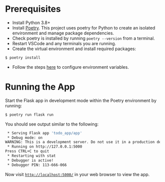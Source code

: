 # Prerequisites

- Install Python 3.8+
- Install [Poetry](https://python-poetry.org/docs/#system-requirements). This project uses poetry for Python to create an isolated environment and manage package dependencies.
- Check poetry is installed by running `poetry --version` from a terminal.
- Restart VSCode and any terminals you are running.
- Create the virtual environment and install required packages:

```bash
$ poetry install
```

- Follow the steps [here](environment-variables) to configure environment variables.

# Running the App

Start the Flask app in development mode within the Poetry environment by running:
```bash
$ poetry run flask run
```

You should see output similar to the following:
```bash
 * Serving Flask app 'todo_app/app'
 * Debug mode: on
WARNING: This is a development server. Do not use it in a production deployment. Use a production WSGI server instead.
 * Running on http://127.0.0.1:5000
Press CTRL+C to quit
 * Restarting with stat
 * Debugger is active!
 * Debugger PIN: 113-666-066
```
Now visit [`http://localhost:5000/`](http://localhost:5000/) in your web browser to view the app.
